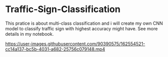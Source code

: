 # Traffic-Sign-Classification
This pratice is about multi-class classification and i will create my own CNN model to classify traffic sign with highest accuracy might have.
See more details in my notebook.



https://user-images.githubusercontent.com/90390575/162554521-cc14a137-bc5b-4031-a682-25756c079148.mp4

